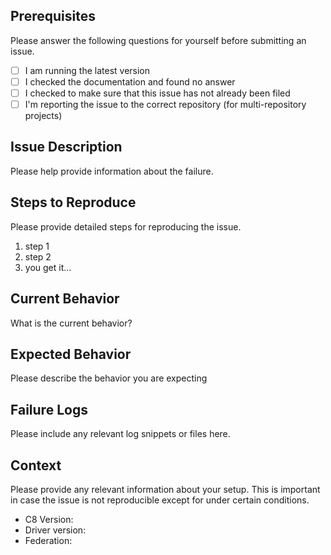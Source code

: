 ## Prerequisites

Please answer the following questions for yourself before submitting an issue.

- [ ] I am running the latest version
- [ ] I checked the documentation and found no answer
- [ ] I checked to make sure that this issue has not already been filed
- [ ] I'm reporting the issue to the correct repository (for multi-repository projects)

## Issue Description

Please help provide information about the failure.

## Steps to Reproduce

Please provide detailed steps for reproducing the issue.

1. step 1
2. step 2
3. you get it...

## Current Behavior

What is the current behavior?

## Expected Behavior

Please describe the behavior you are expecting

## Failure Logs

Please include any relevant log snippets or files here.

## Context

Please provide any relevant information about your setup. This is important in case the issue is not reproducible except for under certain conditions.

* C8 Version:
* Driver version:
* Federation:
